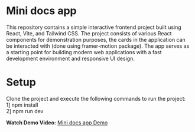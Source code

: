 # Mini docs app

This repository contains a simple interactive frontend project built using React, Vite, and Tailwind CSS. The project consists of various React components for demonstration purposes, the cards in the application can be interacted with (done using framer-motion package). The app serves as a starting point for building modern web applications with a fast development environment and responsive UI design.

# Setup

Clone the project and execute the following commands to run the project: <br>
1] npm install <br>
2] npm run dev

**Watch Demo Video:** [Mini docs app Demo]()

